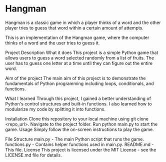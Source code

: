 # Hangman
Hangman is a classic game in which a player thinks of a word and the other player tries to guess that word within a certain amount of attempts.

This is an implementation of the Hangman game, where the computer thinks of a word and the user tries to guess it. 

Project Description
What it does
This project is a simple Python game that allows users to guess a word selected randomly from a list of fruits. The user has to guess one letter at a time until they can figure out the entire word.

Aim of the project
The main aim of this project is to demonstrate the fundamentals of Python programming including loops, conditionals, and functions.

What I learned
Through this project, I gained a better understanding of Python's control structures and built-in functions. I also learned how to modularize my code by splitting it into functions.

Installation
Clone this repository to your local machine using git clone <repo_url>.
Navigate to the project folder.
Run python main.py to start the game.
Usage
Simply follow the on-screen instructions to play the game.

File Structure
main.py - The main Python script that runs the game.
functions.py - Contains helper functions used in main.py.
README.md - This file.
License
This project is licensed under the MIT License - see the LICENSE.md file for details.

